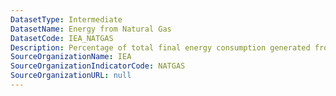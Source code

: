 ```yaml
---
DatasetType: Intermediate
DatasetName: Energy from Natural Gas
DatasetCode: IEA_NATGAS
Description: Percentage of total final energy consumption generated from Natural Gas
SourceOrganizationName: IEA
SourceOrganizationIndicatorCode: NATGAS
SourceOrganizationURL: null
---
```


